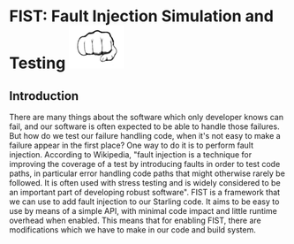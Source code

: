 # FIST: Fault Injection Simulation and Testing ![Awesome](https://github.com/ajain1990/temprepo/blob/master/136292266318812803fist_test.svg.thumb.png)

## Introduction
There are many things about the software which only developer knows can fail, and our software is often expected to be able to handle those failures. But how do we test our failure handling code, when it's not easy to make a failure appear in the first place? One way to do it is to perform fault injection.
According to Wikipedia, "fault injection is a technique for improving the coverage of a test by introducing faults in order to test code paths, in particular error handling code paths that might otherwise rarely be followed. It is often used with stress testing and is widely considered to be an important part of developing robust software".
FIST is a framework that we can use to add fault injection to our Starling code. It aims to be easy to use by means of a simple API, with minimal code impact and little runtime overhead when enabled. This means that for enabling FIST, there are modifications which we have to make in our code and build system.
